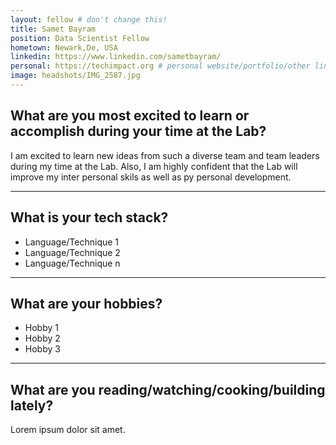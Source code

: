 ```yaml
---
layout: fellow # don't change this! 
title: Samet Bayram
position: Data Scientist Fellow
hometown: Newark,De, USA
linkedin: https://www.linkedin.com/sametbayram/ 
personal: https://techimpact.org # personal website/portfolio/other link
image: headshots/IMG_2587.jpg
--- 
```


## What are you most excited to learn or accomplish during your time at the Lab? 
I am excited to learn new ideas from such a diverse team and team leaders during my time at the Lab. Also, I am highly confident that the Lab will improve my inter personal skils as well as py personal development.
 

---

## What is your tech stack? 
* Language/Technique 1
* Language/Technique 2
* Language/Technique n

---

## What are your hobbies?  
* Hobby 1
* Hobby 2
* Hobby 3

---

## What are you reading/watching/cooking/building lately? 
Lorem ipsum dolor sit amet.